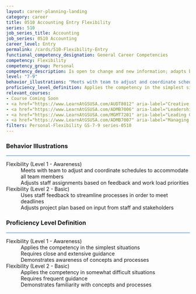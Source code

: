 ```yaml
---
layout: career-planning-landing
category: career
title: 0510 Accounting Entry Flexibility
series: 510
job_series_title: Accounting
job_series: 0510 Accounting
career_level: Entry
permalink: /cards/510-Flexibility-Entry
functional_competency_designation: General Career Competencies
competency: Flexibility
competency_group: Personal
competency_description: Is open to change and new information; adapts behavior or work methods in response to new information, changing conditions, or unexpected obstacles; effectively deals with ambiguity.
level: "7-9"
behavior_illustrations: "Meets with team to adjust and coordinate schedules to accommodate all team members ? Adjusts staff assignments based on feedback and work load priorities ? Uses staff feedback to streamline processes in order to meet deadlines ? Adjusts project plan based on input from staff and stakeholders"
proficiency_level_definition: Applies the competency in the simplest situations ? Requires close and extensive guidance ? Demonstrates awareness of concepts and processes ? Applies the competency in somewhat difficult situations ? Requires frequent guidance ? Demonstrates familiarity with concepts and processes
relevant_courses: 
- Course Coming Soon
- <a href="https://www.LearnAtGSUSA.com/AUDT8012" aria-label="Creative and Critical Thinking for Auditors (AUDT8012), GSU - https://www.LearnAtGSUSA.com/AUDT8012">Creative and Critical Thinking for Auditors (AUDT8012), GSU</a>
- <a href="https://www.LearnAtGSUSA.com/ADMB7006" aria-label="Leadership Skills for Non-Supervisors (ADMB7006), GSU - https://www.LearnAtGSUSA.com/ADMB7006">Leadership Skills for Non-Supervisors (ADMB7006), GSU</a>
- <a href="https://www.LearnAtGSUSA.com/MGMT7201" aria-label="Leading Change (MGMT7201), GSU - https://www.LearnAtGSUSA.com/MGMT7201">Leading Change (MGMT7201), GSU</a>
- <a href="https://www.LearnAtGSUSA.com/ADMB7007" aria-label="Managing Multiple Priorities (ADMB7007), GSU - https://www.LearnAtGSUSA.com/ADMB7007">Managing Multiple Priorities (ADMB7007), GSU</a>
filters: Personal-Flexibility GS-7-9 series-0510
---
```


<div class="desktop:grid-col-6 margin-y-3">
  <div class="border-top-2 bg-white padding-3 shadow-5 height-full members-hover border-1px button-border border-top-blue radius-lg card-text-color">
    <h3>Behavior Illustrations</h3>
    <hr style="background-color: #1b74e0 !important;"/>
    <dl class="text-base card-content-color"><dt>Flexibility (Level 1 - Awareness)</dt><dd>Meets with team to adjust and coordinate schedules to accommodate all team members </dd><dd> Adjusts staff assignments based on feedback and work load priorities</dd><dt>Flexibility (Level 2 - Basic)</dt><dd>Uses staff feedback to streamline processes in order to meet deadlines </dd><dd> Adjusts project plan based on input from staff and stakeholders</dd></dl>
  </div>
</div>
<div class="desktop:grid-col-6 margin-y-3">
  <div class="border-top-2 bg-white padding-3 shadow-5 height-full members-hover border-1px button-border border-top-blue radius-lg card-text-color">
    <h3>Proficiency Level Definition</h3>
     <hr style="background-color: #1b74e0 !important;"/>
    <dl class="text-base card-content-color"><dt>Flexibility (Level 1 - Awareness)</dt><dd>Applies the competency in the simplest situations </dd><dd> Requires close and extensive guidance </dd><dd> Demonstrates awareness of concepts and processes</dd><dt>Flexibility (Level 2 - Basic)</dt><dd>Applies the competency in somewhat difficult situations </dd><dd> Requires frequent guidance </dd><dd> Demonstrates familiarity with concepts and processes</dd></dl>
  </div>
</div>